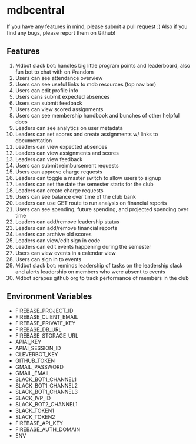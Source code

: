 # mdbcentral

If you have any features in mind, please submit a pull request :) Also if you find any bugs, please report them on Github!

## Features

1. Mdbot slack bot: handles big little program points and leaderboard, also fun bot to chat with on #random
2. Users can see attendance overview
3. Users can see useful links to mdb resources (top nav bar)
4. Users can edit profile info
5. Users cans submit expected absences
6. Users can submit feedback
7. Users can view scored assignments
8. Users can see membership handbook and bunches of other helpful docs
9. Leaders can see analytics on user metadata
10. Leaders can set scores and create assignments w/ links to documentation
11. Leaders can view expected absences
12. Leaders can view assignments and scores
13. Leaders can view feedback
14. Users can submit reimbursement requests
15. Users can approve charge requests
16. Leaders can toggle a master switch to allow users to signup
17. Leaders can set the date the semester starts for the club
18. Leaders can create charge requests
19. Users can see balance over time of the club bank
20. Leaders can use GET route to run analysis on financial reports
21. Users can see spending, future spending, and projected spending over time
22. Leaders can add/remove leadership status
23. Leaders can add/remove financial reports
24. Leaders can archive old scores
25. Leaders can view/edit sign in code
26. Leaders can edit events happening during the semester
27. Users can view events in a calendar view
28. Users can sign in to events
29. Mdbot slack bot: reminds leadership of tasks on the leadership slack and alerts leadership on members who were absent to events
30. Mdbot scrapes github org to track performance of members in the club

## Environment Variables
- FIREBASE_PROJECT_ID
- FIREBASE_CLIENT_EMAIL
- FIREBASE_PRIVATE_KEY
- FIREBASE_DB_URL
- FIREBASE_STORAGE_URL
- APIAI_KEY
- APIAI_SESSION_ID
- CLEVERBOT_KEY
- GITHUB_TOKEN
- GMAIL_PASSWORD
- GMAIL_EMAIL
- SLACK_BOT1_CHANNEL1
- SLACK_BOT1_CHANNEL2
- SLACK_BOT1_CHANNEL3
- SLACK_IVP_ID
- SLACK_BOT2_CHANNEL1
- SLACK_TOKEN1
- SLACK_TOKEN2
- FIREBASE_API_KEY
- FIREBASE_AUTH_DOMAIN
- ENV
